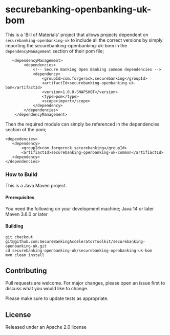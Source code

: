 # securebanking-openbanking-uk-bom


This is a 'Bill of Materials' project that allows projects dependent on `securebanking-openbanking-uk` to include all the correct versions by simply importing the securebanking-openbanking-uk-bom in the `dependencyManagement` section of their pom file;

```
   <dependencyManagement>
        <dependencies>
            <!-- Secure Banking Open Banking common dependencies -->
            <dependency>
                <groupId>com.forgerock.securebanking</groupId>
                <artifactId>securebanking-openbanking-uk-bom</artifactId>
                <version>1.0.0-SNAPSHOT</version>
                <type>pom</type>
                <scope>import</scope>
            </dependency>
        </dependencies>
    </dependencyManagement>
```



Then the required module can simply be referenced in the dependencies section of the pom;

```
<dependencies>
   <dependency>
       <groupId>com.forgerock.securebanking</groupId>
       <artifiactId>securebanking-openbanking-uk-common</artifiactId>
   <dependency>
</dependencies>
```

### How to Build

This is a Java Maven project. 

#### Prerequisites

You need the following on your development machine;
Java 14 or later
Maven 3.6.0 or later

#### Building

```
git checkout git@github.com:SecureBankingAcceleratorToolkit/securebanking-openbanking-uk.git
cd securebanking-openbanking-uk/securebanking-openbanking-uk-bom
mvn clean install
```

## Contributing

Pull requests are welcome. For major changes, please open an issue first to discuss what you would like to change.

Please make sure to update tests as appropriate.

## License 

Released under an Apache 2.0 license